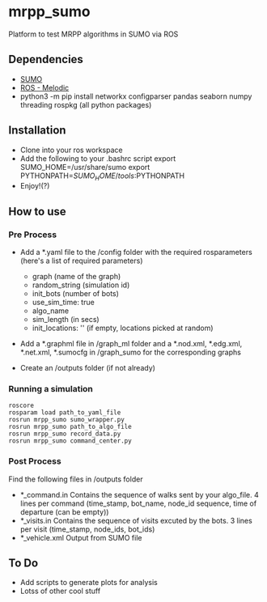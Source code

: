 # mrpp_sumo
Platform to test MRPP algorithms in SUMO via ROS

## Dependencies
- [SUMO](https://www.eclipse.org/sumo/)
- [ROS - Melodic](http://wiki.ros.org/melodic/Installation/Ubuntu)
- python3 -m pip install networkx configparser pandas seaborn numpy threading rospkg (all python packages)

## Installation
- Clone into your ros workspace
- Add the following to your .bashrc script
export SUMO_HOME=/usr/share/sumo
export PYTHONPATH=$SUMO_HOME/tools:$PYTHONPATH
- Enjoy!(?)

## How to use
### Pre Process
- Add a *.yaml file to the /config folder with the required rosparameters (here's a list of required parameters) 
    - graph (name of the graph)
    - random_string (simulation id)
    - init_bots (number of bots)
    - use_sim_time: true 
    - algo_name 
    - sim_length (in secs)
    - init_locations: '' (if empty, locations picked at random)

- Add a *.graphml file in /graph_ml folder and a *.nod.xml, *.edg.xml, *.net.xml, *.sumocfg in /graph_sumo for the corresponding graphs

- Create an /outputs folder (if not already)


### Running a simulation
    roscore
    rosparam load path_to_yaml_file
    rosrun mrpp_sumo sumo_wrapper.py
    rosrun mrpp_sumo path_to_algo_file
    rosrun mrpp_sumo record_data.py
    rosrun mrpp_sumo command_center.py


### Post Process
Find the following files in /outputs folder
- *_command.in
Contains the sequence of walks sent by your algo_file. 4 lines per command (time_stamp, bot_name, node_id sequence, time of departure (can be empty))
- *_visits.in
Contains the sequence of visits excuted by the bots. 3 lines per visit (time_stamp, node_ids, bot_ids)
- *_vehicle.xml
Output from SUMO file


## To Do
- Add scripts to generate plots for analysis 
- Lotss of other cool stuff
